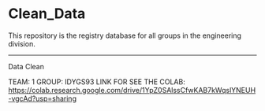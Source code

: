 # Clean_Data

This repository is the registry database for all groups in the engineering division.

---

Data Clean

TEAM: 1
GROUP: IDYGS93
LINK FOR SEE THE COLAB: https://colab.research.google.com/drive/1YpZ0SAlssCfwKAB7kWqslYNEUH-vgcAd?usp=sharing
